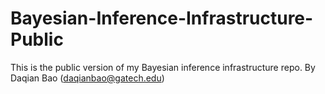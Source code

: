 # Bayesian-Inference-Infrastructure-Public

This is the public version of my Bayesian inference infrastructure repo.
By Daqian Bao (daqianbao@gatech.edu)
